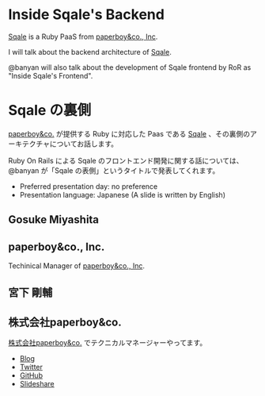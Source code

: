 # Inside Sqale's Backend

[Sqale](http://sqale.jp) is a Ruby PaaS from [paperboy&co., Inc](http://paperboy.co.jp).

I will talk about the backend architecture of [Sqale](http://sqale.jp).

@banyan will also talk about the development of Sqale frontend by RoR as "Inside Sqale's Frontend".

# Sqale の裏側

[paperboy&co.](http://paperboy.co.jp) が提供する Ruby に対応した Paas である [Sqale](http://sqale.jp) 、その裏側のアーキテクチャについてお話します。

Ruby On Rails による Sqale のフロントエンド開発に関する話については、@banyan が「Sqale の表側」というタイトルで発表してくれます。

- Preferred presentation day: no preference
- Presentation language: Japanese (A slide is written by English)

## Gosuke Miyashita

## paperboy&co., Inc.

Techinical Manager of [paperboy&co., Inc](http://paperboy.co.jp).


## 宮下 剛輔

## 株式会社paperboy&co.

[株式会社paperboy&co.](http://paperboy.co.jp) でテクニカルマネージャーやってます。


- [Blog](http://mizzy.org)
- [Twitter](https://twitter.com/#!/gosukenator)
- [GitHub](https://github.com/mizzy)
- [Slideshare](http://www.slideshare.net/mizzy/presentations)

